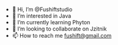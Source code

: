 - 👋 Hi, I’m @Fushiftstudio
- 👀 I’m interested in Java
- 🌱 I’m currently learning Phyton
- 💞️ I’m looking to collaborate on Jzitnik
- 📫 How to reach me fushift@gmail.com

<!---
Fushiftstudio/Fushiftstudio is a ✨ special ✨ repository because its `README.md` (this file) appears on your GitHub profile.
You can click the Preview link to take a look at your changes.
--->
